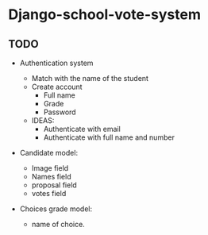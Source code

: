 # Django-school-vote-system


## TODO

- Authentication system
    - Match with the name of the student
    - Create account
      - Full name
      - Grade
      - Password
    - IDEAS:
      - Authenticate with email
      - Authenticate with full name and number
     


- Candidate model:
  - Image field
  - Names field
  - proposal field
  - votes field

- Choices grade model:
   - name of choice.

